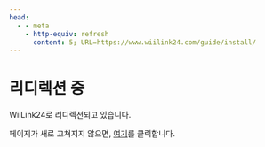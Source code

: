 ```yaml
---
head:
  - - meta
    - http-equiv: refresh
      content: 5; URL=https://www.wiilink24.com/guide/install/
---
```


# 리디렉션 중

WiiLink24로 리디렉션되고 있습니다.

페이지가 새로 고쳐지지 않으면, [여기](https://www.wiilink24.com/guide/install/)를 클릭합니다.
